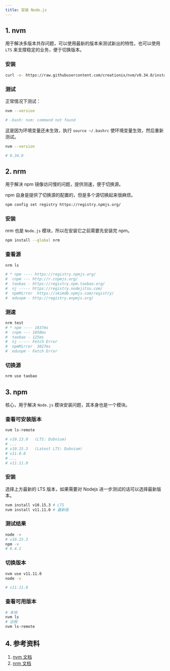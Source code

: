 ```yaml
---
title: 安装 Node.js
---
```


## 1. nvm

用于解决多版本共存问题，可以使用最新的版本来测试新出的特性，也可以使用 `LTS` 来支撑稳定的业务，便于切换版本。

### 安装

```bash
curl -o- https://raw.githubusercontent.com/creationix/nvm/v0.34.0/install.sh | bash
```

### 测试

正常情况下测试：

```bash
nvm --version

# -bash: nvm: command not found
```

这是因为环境变量还未生效，执行 `source ~/.bashrc` 使环境变量生效，然后重新测试。

```bash
nvm --version

# 0.34.0
```



## 2. nrm

用于解决 npm 镜像访问慢的问题，提供测速，便于切换源。

npm 自身是提供了切换源的配置的，但是多个源切换起来很麻烦。

```bash
npm config set registry https://registry.npmjs.org/
```

### 安装

nrm 也是 `Node.js` 模块，所以在安装它之前需要先安装完 npm。

```bash
npm install --global nrm
```

### 查看源

```bash
nrm ls

# * npm ---- https://registry.npmjs.org/
#  cnpm --- http://r.cnpmjs.org/
#  taobao - https://registry.npm.taobao.org/
#  nj ----- https://registry.nodejitsu.com/
#  npmMirror  https://skimdb.npmjs.com/registry/
#  edunpm - http://registry.enpmjs.org/
```

### 测速

```bash
nrm test
# * npm ---- 1837ms
#  cnpm --- 1050ms
#  taobao - 125ms
#  nj ----- Fetch Error
#  npmMirror  3027ms
#  edunpm - Fetch Error
```

### 切换源

```bash
nrm use taobao
```



## 3. npm

核心，用于解决 `Node.js` 模块安装问题，其本身也是一个模块。

### 查看可安装版本

```bash
nvm ls-remote

# v10.13.0   (LTS: Dubnium)
# ...
# v10.15.3   (Latest LTS: Dubnium)
# v11.0.0
# ...
# v11.11.0
```

### 安装

选择上方最新的 LTS 版本，如果需要对 Nodejs 进一步测试的话可以选择最新版本。

```bash
nvm install v10.15.3 # LTS
nvm install v11.11.0 # 最新版
```

### 测试结果

```bash
node -v
# v10.15.3
npm -v
# 6.4.1
```

### 切换版本

```bash
nvm use v11.11.0 
node -v

# v11.11.0
```

### 查看可用版本

```bash
# 本地
nvm ls
# 远程
nvm ls-remote
```



## 4. 参考资料

1. [nvm 文档](https://github.com/creationix/nvm)
2. [nrm 文档](https://github.com/Pana/nrm)